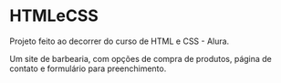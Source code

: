 # HTMLeCSS

<p>Projeto feito ao decorrer do curso de HTML e CSS - Alura.</p>
<p>Um site de barbearia, com opções de compra de produtos, página de contato e formulário para preenchimento.</p>
